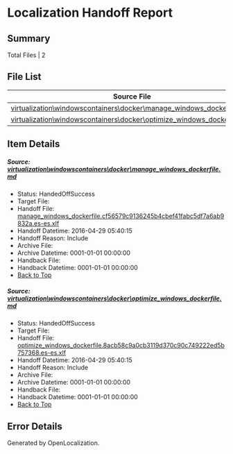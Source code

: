 # <a name='report-top'></a> Localization Handoff Report

## Summary
 Total Files | 2

## File List
 Source File | Status | Details 
 ----------- | ------ | ------- 
 [virtualization\windowscontainers\docker\manage_windows_dockerfile.md](https://github.com/Microsoft/Virtualization-Documentation-Private/blob/2d1fc549096f64c782816046537f1a5c00807360/virtualization/windowscontainers/docker/manage_windows_dockerfile.md) | HandedOffSuccess | [Details](#ec1373d806a3e9a3d8b0667f869017ec688d26c9244)
 [virtualization\windowscontainers\docker\optimize_windows_dockerfile.md](https://github.com/Microsoft/Virtualization-Documentation-Private/blob/2d1fc549096f64c782816046537f1a5c00807360/virtualization/windowscontainers/docker/optimize_windows_dockerfile.md) | HandedOffSuccess | [Details](#79e0a683d29247a0df7c3397fc08922ba212ce64245)

## Item Details
##### <a name='ec1373d806a3e9a3d8b0667f869017ec688d26c9244'></a> Source: [virtualization\windowscontainers\docker\manage_windows_dockerfile.md](https://github.com/Microsoft/Virtualization-Documentation-Private/blob/2d1fc549096f64c782816046537f1a5c00807360/virtualization/windowscontainers/docker/manage_windows_dockerfile.md)
* Status: HandedOffSuccess
* Target File: 
* Handoff File: [manage_windows_dockerfile.cf56579c9136245b4cbef41fabc5df7a6ab9832a.es-es.xlf](https://github.com/Microsoft/Virtualization-Documentation-Private.handoff/blob/1c90be3f9f433803c188bc2fa72282a3e6e705a2/ol-handoff/Microsoft/Virtualization-Documentation-Private.es-es/live/manage_windows_dockerfile.cf56579c9136245b4cbef41fabc5df7a6ab9832a.es-es.xlf)
* Handoff Datetime: 2016-04-29 05:40:15
* Handoff Reason: Include
* Archive File: 
* Archive Datetime: 0001-01-01 00:00:00
* Handback File: 
* Handback Datetime: 0001-01-01 00:00:00
* [Back to Top](#report-top)

##### <a name='79e0a683d29247a0df7c3397fc08922ba212ce64245'></a> Source: [virtualization\windowscontainers\docker\optimize_windows_dockerfile.md](https://github.com/Microsoft/Virtualization-Documentation-Private/blob/2d1fc549096f64c782816046537f1a5c00807360/virtualization/windowscontainers/docker/optimize_windows_dockerfile.md)
* Status: HandedOffSuccess
* Target File: 
* Handoff File: [optimize_windows_dockerfile.8acb58c9a0cb3119d370c90c749222ed5b757368.es-es.xlf](https://github.com/Microsoft/Virtualization-Documentation-Private.handoff/blob/1c90be3f9f433803c188bc2fa72282a3e6e705a2/ol-handoff/Microsoft/Virtualization-Documentation-Private.es-es/live/optimize_windows_dockerfile.8acb58c9a0cb3119d370c90c749222ed5b757368.es-es.xlf)
* Handoff Datetime: 2016-04-29 05:40:15
* Handoff Reason: Include
* Archive File: 
* Archive Datetime: 0001-01-01 00:00:00
* Handback File: 
* Handback Datetime: 0001-01-01 00:00:00
* [Back to Top](#report-top)


## Error Details

Generated by OpenLocalization.
